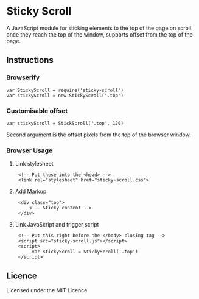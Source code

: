 # Sticky Scroll

A JavaScript module for sticking elements to the top of the page on scroll once they reach the top of the window, supports offset from the top of the page.

## Instructions

### Browserify

	var StickyScroll = require('sticky-scroll')
	var stickyScroll = new StickyScroll('.top')

### Customisable offset

	var stickyScroll = StickScroll('.top', 120)

Second argument is the offset pixels from the top of the browser window.

### Browser Usage

1. Link stylesheet

		<!-- Put these into the <head> -->
		<link rel="stylesheet" href="sticky-scroll.css">

2. Add Markup

		<div class="top">
			<!-- Sticky content -->
		</div>

3. Link JavaScript and trigger script 

		<!-- Put this right before the </body> closing tag -->
		<script src="sticky-scroll.js"></script>
		<script>
			 var stickyScroll = StickyScroll('.top')
		</script>		

## Licence

Licensed under the MIT Licence 